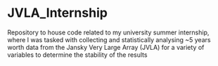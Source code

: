 # JVLA_Internship
Repository to house code related to my university summer internship, where I was tasked with collecting and statistically analysing ~5 years worth data from the Jansky Very Large Array (JVLA) for a variety of variables to determine the stability of the results
